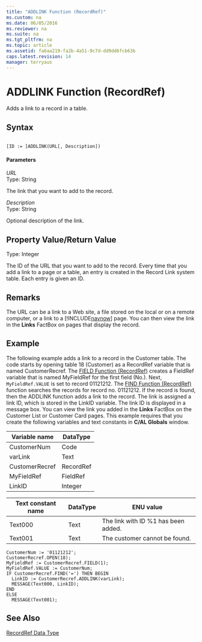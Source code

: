 ```yaml
---
title: "ADDLINK Function (RecordRef)"
ms.custom: na
ms.date: 06/05/2016
ms.reviewer: na
ms.suite: na
ms.tgt_pltfrm: na
ms.topic: article
ms.assetid: fa6aa219-fa2b-4a51-9c7d-dd9dd6fcb63b
caps.latest.revision: 14
manager: terryaus
---
```

# ADDLINK Function (RecordRef)
Adds a link to a record in a table.  
  
## Syntax  
  
```  
  
[ID := ]ADDLINK(URL[, Description])  
```  
  
#### Parameters  
 *URL*  
 Type: String  
  
 The link that you want to add to the record.  
  
 *Description*  
 Type: String  
  
 Optional description of the link.  
  
## Property Value\/Return Value  
 Type: Integer  
  
 The ID of the URL that you want to add to the record. Every time that you add a link to a page or a table, an entry is created in the Record Link system table. Each entry is given an ID.  
  
## Remarks  
 The URL can be a link to a Web site, a file stored on the local or on a remote computer, or a link to a [!INCLUDE[navnow](includes/navnow_md.md)] page. You can then view the link in the **Links** FactBox on pages that display the record.  
  
## Example  
 The following example adds a link to a record in the Customer table. The code starts by opening table 18 \(Customer\) as a RecordRef variable that is named CustomerRecref. The [FIELD Function \(RecordRef\)](FIELD-Function--RecordRef-.md) creates a FieldRef variable that is named MyFieldRef for the first field \(No.\). Next, `MyFieldRef.VALUE` is set to record 01121212. The [FIND Function \(RecordRef\)](FIND-Function--RecordRef-.md) function searches the records for record no. 01121212. If the record is found, then the ADDLINK function adds a link to the record. The link is assigned a link ID, which is stored in the LinkID variable. The link ID is displayed in a message box. You can view the link you added in the **Links** FactBox on the Customer List or Customer Card pages. This example requires that you create the following variables and text constants in **C\/AL Globals** window.  
  
|Variable name|DataType|  
|-------------------|--------------|  
|CustomerNum|Code|  
|varLink|Text|  
|CustomerRecref|RecordRef|  
|MyFieldRef|FieldRef|  
|LinkID|Integer|  
  
|Text constant name|DataType|ENU value|  
|------------------------|--------------|---------------|  
|Text000|Text|The link with ID %1 has been added.|  
|Text001|Text|The customer cannot be found.|  
  
```  
CustomerNum := '01121212';  
CustomerRecref.OPEN(18);  
MyFieldRef := CustomerRecref.FIELD(1);  
MyFieldRef.VALUE := CustomerNum;  
IF CustomerRecref.FIND('=') THEN BEGIN  
  LinkID := CustomerRecref.ADDLINK(varLink);  
  MESSAGE(Text000, LinkID);  
END  
ELSE  
  MESSAGE(Text001);  
```  
  
## See Also  
 [RecordRef Data Type](RecordRef-Data-Type.md)